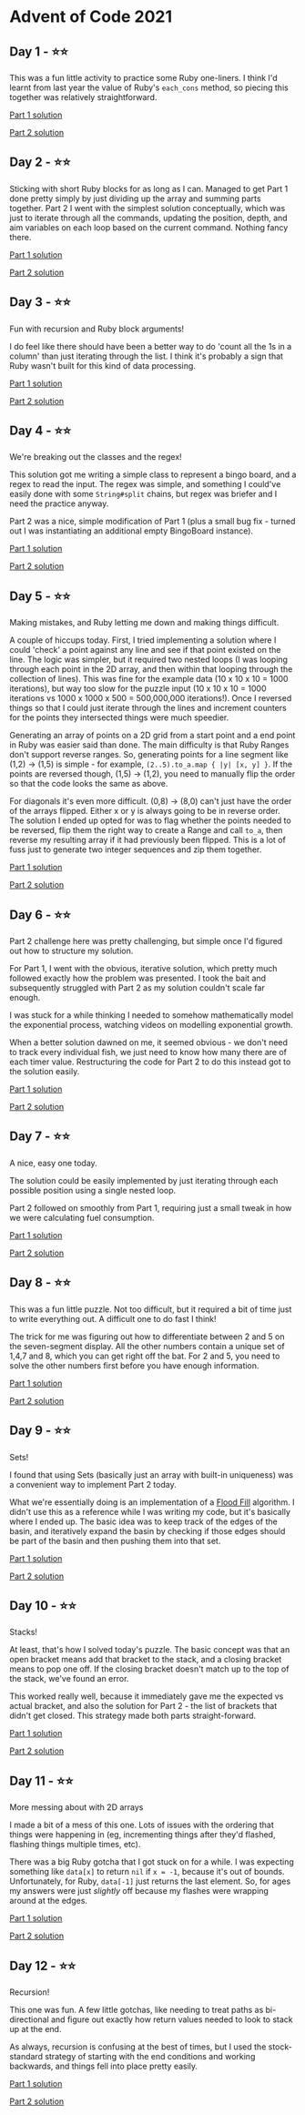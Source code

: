 # Advent of Code 2021

## Day 1 - ⭐⭐
This was a fun little activity to practice some Ruby one-liners. I think I'd learnt from last year the value of Ruby's `each_cons` method, so piecing this together was relatively straightforward.

[Part 1 solution](https://github.com/alexpech12/advent-of-code-2021/blob/0dfe73a37ec85bea63c449138abfa81b698491ab/day1/part1.rb)

[Part 2 solution](https://github.com/alexpech12/advent-of-code-2021/blob/0dfe73a37ec85bea63c449138abfa81b698491ab/day1/part2.rb)

## Day 2 - ⭐⭐
Sticking with short Ruby blocks for as long as I can. Managed to get Part 1 done pretty simply by just dividing up the array and summing parts together. Part 2 I went with the simplest solution conceptually, which was just to iterate through all the commands, updating the position, depth, and aim variables on each loop based on the current command. Nothing fancy there.

[Part 1 solution](https://github.com/alexpech12/advent-of-code-2021/blob/96e200c8f37da24c085f0ae562550666ee66225c/day2/part1.rb)

[Part 2 solution](https://github.com/alexpech12/advent-of-code-2021/blob/96e200c8f37da24c085f0ae562550666ee66225c/day2/part2.rb)

## Day 3 - ⭐⭐
Fun with recursion and Ruby block arguments!

I do feel like there should have been a better way to do 'count all the 1s in a column' than just iterating through the list. I think it's probably a sign that Ruby wasn't built for this kind of data processing.

[Part 1 solution](https://github.com/alexpech12/advent-of-code-2021/blob/f616883fbf6ab217bf6d1bc0943a3a75637d81a0/day3/part1.rb)

[Part 2 solution](https://github.com/alexpech12/advent-of-code-2021/blob/f616883fbf6ab217bf6d1bc0943a3a75637d81a0/day3/part2.rb)

## Day 4 - ⭐⭐
We're breaking out the classes and the regex!

This solution got me writing a simple class to represent a bingo board, and a regex to read the input. The regex was simple, and something I could've easily done with some `String#split` chains, but regex was briefer and I need the practice anyway.

Part 2 was a nice, simple modification of Part 1 (plus a small bug fix - turned out I was instantiating an additional empty BingoBoard instance). 

[Part 1 solution](https://github.com/alexpech12/advent-of-code-2021/blob/6634c13fd2c6db29212969bbd48ef0496d10f3fe/day4/part1.rb)

[Part 2 solution](https://github.com/alexpech12/advent-of-code-2021/blob/6634c13fd2c6db29212969bbd48ef0496d10f3fe/day4/part2.rb)

## Day 5 - ⭐⭐
Making mistakes, and Ruby letting me down and making things difficult.

A couple of hiccups today. First, I tried implementing a solution where I could 'check' a point against any line and see if that point existed on the line. The logic was simpler, but it required two nested loops (I was looping through each point in the 2D array, and then within that looping through the collection of lines). This was fine for the example data (10 x 10 x 10 = 1000 iterations), but way too slow for the puzzle input (10 x 10 x 10 = 1000 iterations vs 1000 x 1000 x 500 = 500,000,000 iterations!). Once I reversed things so that I could just iterate through the lines and increment counters for the points they intersected things were much speedier.

Generating an array of points on a 2D grid from a start point and a end point in Ruby was easier said than done. The main difficulty is that Ruby Ranges don't support reverse ranges. So, generating points for a line segment like (1,2) -> (1,5) is simple - for example, `(2..5).to_a.map { |y| [x, y] }`. If the points are reversed though, (1,5) -> (1,2), you need to manually flip the order so that the code looks the same as above.

For diagonals it's even more difficult. (0,8) -> (8,0) can't just have the order of the arrays flipped. Either x or y is always going to be in reverse order. The solution I ended up opted for was to flag whether the points needed to be reversed, flip them the right way to create a Range and call `to_a`, then reverse my resulting array if it had previously been flipped. This is a lot of fuss just to generate two integer sequences and zip them together.

[Part 1 solution](https://github.com/alexpech12/advent-of-code-2021/blob/7a31eb57198fc2f76ab9fda159e102f667b9b11f/day5/part1.rb)

[Part 2 solution](https://github.com/alexpech12/advent-of-code-2021/blob/7a31eb57198fc2f76ab9fda159e102f667b9b11f/day5/part2.rb)

## Day 6 - ⭐⭐
Part 2 challenge here was pretty challenging, but simple once I'd figured out how to structure my solution.

For Part 1, I went with the obvious, iterative solution, which pretty much followed exactly how the problem was presented. I took the bait and subsequently struggled with Part 2 as my solution couldn't scale far enough.

I was stuck for a while thinking I needed to somehow mathematically model the exponential process, watching videos on modelling exponential growth.

When a better solution dawned on me, it seemed obvious - we don't need to track every individual fish, we just need to know how many there are of each timer value. Restructuring the code for Part 2 to do this instead got to the solution easily.

[Part 1 solution](https://github.com/alexpech12/advent-of-code-2021/blob/1827d7f6053f6b5b03329699e1be63b12733c392/day6/part1.rb)

[Part 2 solution](https://github.com/alexpech12/advent-of-code-2021/blob/1827d7f6053f6b5b03329699e1be63b12733c392/day6/part2.rb)

## Day 7 - ⭐⭐
A nice, easy one today.

The solution could be easily implemented by just iterating through each possible position using a single nested loop.

Part 2 followed on smoothly from Part 1, requiring just a small tweak in how we were calculating fuel consumption.

[Part 1 solution](https://github.com/alexpech12/advent-of-code-2021/blob/b9417e0bd70c414a51071fdd77df2a1f70950e09/day7/part1.rb)

[Part 2 solution](https://github.com/alexpech12/advent-of-code-2021/blob/b9417e0bd70c414a51071fdd77df2a1f70950e09/day7/part2.rb)


## Day 8 - ⭐⭐
This was a fun little puzzle. Not too difficult, but it required a bit of time just to write everything out. A difficult one to do fast I think!

The trick for me was figuring out how to differentiate between 2 and 5 on the seven-segment display. All the other numbers contain a unique set of 1,4,7 and 8, which you can get right off the bat. For 2 and 5, you need to solve the other numbers first before you have enough information.

[Part 1 solution](https://github.com/alexpech12/advent-of-code-2021/blob/1bf99d57200ec118eac7427d774724c602c8b549/day8/part1.rb)

[Part 2 solution](https://github.com/alexpech12/advent-of-code-2021/blob/1bf99d57200ec118eac7427d774724c602c8b549/day8/part2.rb)

## Day 9 - ⭐⭐
Sets!

I found that using Sets (basically just an array with built-in uniqueness) was a convenient way to implement Part 2 today.

What we're essentially doing is an implementation of a [Flood Fill](https://en.wikipedia.org/wiki/Flood_fill) algorithm. I didn't use this as a reference while I was writing my code, but it's basically where I ended up. The basic idea was to keep track of the edges of the basin, and iteratively expand the basin by checking if those edges should be part of the basin and then pushing them into that set.

[Part 1 solution](https://github.com/alexpech12/advent-of-code-2021/blob/8d8551ebff39c8a3108d4a3682d55391239f863c/day9/part1.rb)

[Part 2 solution](https://github.com/alexpech12/advent-of-code-2021/blob/8d8551ebff39c8a3108d4a3682d55391239f863c/day9/part2.rb)

## Day 10 - ⭐⭐
Stacks!

At least, that's how I solved today's puzzle. The basic concept was that an open bracket means add that bracket to the stack, and a closing bracket means to pop one off. If the closing bracket doesn't match up to the top of the stack, we've found an error.

This worked really well, because it immediately gave me the expected vs actual bracket, and also the solution for Part 2 - the list of brackets that didn't get closed. This strategy made both parts straight-forward.

[Part 1 solution](https://github.com/alexpech12/advent-of-code-2021/blob/148b66253242ed663d2a313e9fdb26c0200d701f/day10/part1.rb)

[Part 2 solution](https://github.com/alexpech12/advent-of-code-2021/blob/148b66253242ed663d2a313e9fdb26c0200d701f/day10/part2.rb)

## Day 11 - ⭐⭐
More messing about with 2D arrays

I made a bit of a mess of this one. Lots of issues with the ordering that things were happening in (eg, incrementing things after they'd flashed, flashing things multiple times, etc).

There was a big Ruby gotcha that I got stuck on for a while. I was expecting something like `data[x]` to return `nil` if `x = -1`, because it's out of bounds. Unfortunately, for Ruby, `data[-1]` just returns the last element. So, for ages my answers were just _slightly_ off because my flashes were wrapping around at the edges.

[Part 1 solution](https://github.com/alexpech12/advent-of-code-2021/blob/60ec85de730e3060fb0ffa92e9a4daf71709aa0e/day11/part1.rb)

[Part 2 solution](https://github.com/alexpech12/advent-of-code-2021/blob/60ec85de730e3060fb0ffa92e9a4daf71709aa0e/day11/part2.rb)

## Day 12 - ⭐⭐
Recursion!

This one was fun. A few little gotchas, like needing to treat paths as bi-directional and figure out exactly how return values needed to look to stack up at the end.

As always, recursion is confusing at the best of times, but I used the stock-standard strategy of starting with the end conditions and working backwards, and things fell into place pretty easily.

[Part 1 solution](https://github.com/alexpech12/advent-of-code-2021/blob/60ec85de730e3060fb0ffa92e9a4daf71709aa0e/day12/part1.rb)

[Part 2 solution](https://github.com/alexpech12/advent-of-code-2021/blob/60ec85de730e3060fb0ffa92e9a4daf71709aa0e/day12/part2.rb)
